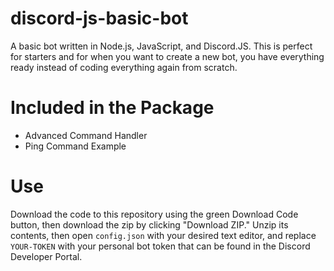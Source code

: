 # discord-js-basic-bot
A basic bot written in Node.js, JavaScript, and Discord.JS. This is perfect for starters and for when you want to create a new bot, you have everything ready instead of coding everything
again from scratch.

# Included in the Package
- Advanced Command Handler
- Ping Command Example

# Use
Download the code to this repository using the green Download Code button, then download the zip by clicking "Download ZIP."
Unzip its contents, then open `config.json` with your desired text editor, and replace `YOUR-TOKEN` with your personal bot token that can be found in the Discord Developer Portal.
